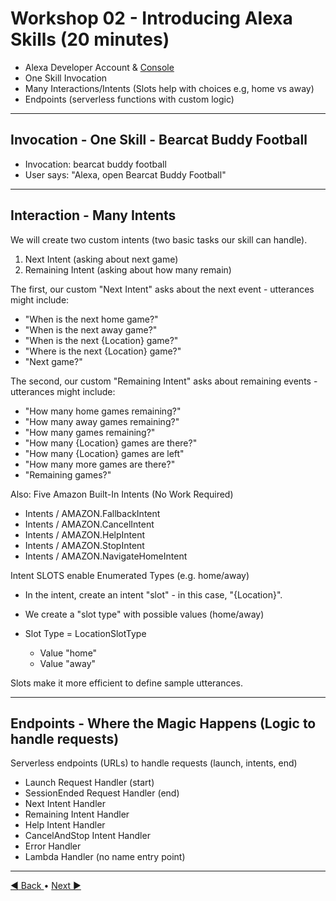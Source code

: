 # Workshop 02 - Introducing Alexa Skills (20 minutes)

   - Alexa Developer Account & [Console](https://developer.amazon.com/alexa/console/ask)
   - One Skill Invocation 
   - Many Interactions/Intents (Slots help with choices e.g, home vs away)
   - Endpoints (serverless functions with custom logic)

---

## Invocation - One Skill - Bearcat Buddy Football

- Invocation: bearcat buddy football
- User says: "Alexa, open Bearcat Buddy Football"

---

## Interaction - Many Intents


We will create two custom intents (two basic tasks our skill can handle).

1. Next Intent  (asking about next game)
2. Remaining Intent (asking about how many remain)

The first, our custom "Next Intent" asks about the next event - utterances might include:

- "When is the next home game?"
- "When is the next away game?"
- "When is the next {Location} game?"
- "Where is the next {Location} game?"
- "Next game?"

The second, our custom "Remaining Intent" asks about remaining events - utterances might include:

- "How many home games remaining?"
- "How many away games remaining?"
- "How many games remaining?"
- "How many {Location} games are there?"
- "How many {Location} games are left"
- "How many more games are there?"
- "Remaining games?"

Also: Five Amazon Built-In Intents (No Work Required)

- Intents / AMAZON.FallbackIntent
- Intents / AMAZON.CancelIntent
- Intents / AMAZON.HelpIntent
- Intents / AMAZON.StopIntent
- Intents / AMAZON.NavigateHomeIntent

Intent SLOTS enable Enumerated Types (e.g. home/away)

- In the intent, create an intent "slot" - in this case, "{Location}". 
- We create a "slot type" with possible values (home/away)

- Slot Type = LocationSlotType 
  - Value "home"
  - Value "away"

Slots make it more efficient to define sample utterances. 

---

## Endpoints - Where the Magic Happens (Logic to handle requests) 

Serverless endpoints (URLs) to handle requests (launch, intents, end)

- Launch Request Handler (start)
- SessionEnded Request Handler (end)
- Next Intent Handler
- Remaining Intent Handler
- Help Intent Handler
- CancelAndStop Intent Handler 
- Error Handler
- Lambda Handler (no name entry point)

---

[:arrow_backward: Back ](./workshop-01.md) • [ Next :arrow_forward:](./workshop-03.md)
